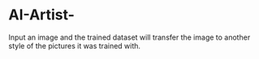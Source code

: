 # AI-Artist-
Input an image and the trained dataset will transfer the image to another style of the pictures it was trained with.
